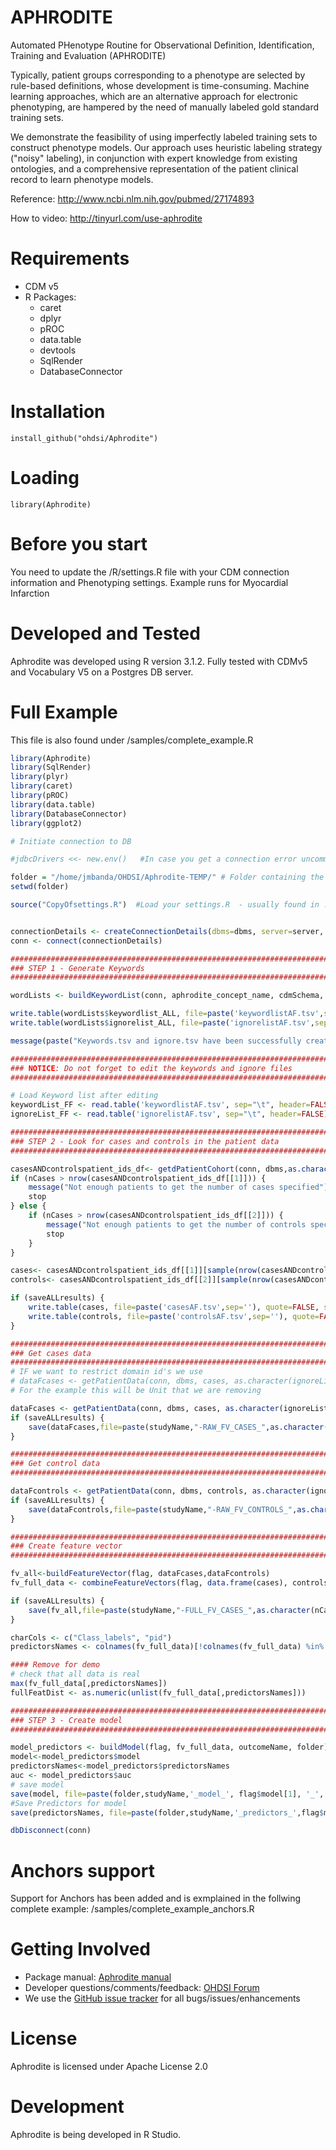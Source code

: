 # APHRODITE

Automated PHenotype Routine for Observational Definition, Identification, Training and Evaluation (APHRODITE)

Typically, patient groups corresponding to a phenotype are selected by rule-based definitions, whose development is time-consuming. Machine learning approaches, which are an alternative approach for electronic phenotyping, are hampered by the need of manually labeled gold standard training sets.

We demonstrate the feasibility of using imperfectly labeled training sets to construct phenotype models. Our approach uses heuristic labeling strategy ("noisy" labeling), in conjunction with expert knowledge from existing ontologies, and a comprehensive representation of the patient clinical record to learn phenotype models.

Reference: http://www.ncbi.nlm.nih.gov/pubmed/27174893

How to video: http://tinyurl.com/use-aphrodite

Requirements
===================
- CDM v5
- R Packages:
	- caret
	- dplyr
	- pROC
    - data.table
	- devtools
	- SqlRender
	- DatabaseConnector

Installation
===================

```
install_github("ohdsi/Aphrodite")
```

Loading
===================

```
library(Aphrodite)
```

Before you start
===================

You need to update the /R/settings.R file with your CDM connection information and Phenotyping settings. Example runs for Myocardial Infarction

Developed and Tested
===================

Aphrodite was developed using R version 3.1.2. Fully tested with CDMv5 and Vocabulary V5 on a Postgres DB server.

Full Example
===================

This file is also found under /samples/complete_example.R

```r
library(Aphrodite)
library(SqlRender)
library(plyr)
library(caret)
library(pROC)
library(data.table)
library(DatabaseConnector)
library(ggplot2)

# Initiate connection to DB

#jdbcDrivers <<- new.env()   #In case you get a connection error uncomment this line

folder = "/home/jmbanda/OHDSI/Aphrodite-TEMP/" # Folder containing the R files and outputs, use forward slashes
setwd(folder)

source("CopyOfsettings.R")  #Load your settings.R  - usually found in ../R/settings.R   - Don't forget to edit it


connectionDetails <- createConnectionDetails(dbms=dbms, server=server, user=user, password=pw, schema=cdmSchema, port=port)
conn <- connect(connectionDetails)

##################################################################################
### STEP 1 - Generate Keywords                                                 ###
##################################################################################

wordLists <- buildKeywordList(conn, aphrodite_concept_name, cdmSchema, dbms)

write.table(wordLists$keywordlist_ALL, file=paste('keywordlistAF.tsv',sep=''), quote=FALSE, sep='\t', row.names = FALSE, col.names = FALSE)
write.table(wordLists$ignorelist_ALL, file=paste('ignorelistAF.tsv',sep=''), quote=FALSE, sep='\t', row.names = FALSE, col.names = FALSE)

message(paste("Keywords.tsv and ignore.tsv have been successfully created for ",aphrodite_concept_name,sep = ""))

##################################################################################
### NOTICE: Do not forget to edit the keywords and ignore files                ###
##################################################################################

# Load Keyword list after editing
keywordList_FF <- read.table('keywordlistAF.tsv', sep="\t", header=FALSE)
ignoreList_FF <- read.table('ignorelistAF.tsv', sep="\t", header=FALSE)

##################################################################################
### STEP 2 - Look for cases and controls in the patient data                   ###
##################################################################################

casesANDcontrolspatient_ids_df<- getdPatientCohort(conn, dbms,as.character(keywordList_FF$V3),as.character(ignoreList_FF$V3), cdmSchema,nCases,nControls)
if (nCases > nrow(casesANDcontrolspatient_ids_df[[1]])) {
    message("Not enough patients to get the number of cases specified")
    stop
} else {
    if (nCases > nrow(casesANDcontrolspatient_ids_df[[2]])) {
        message("Not enough patients to get the number of controls specified")
        stop
    }
}

cases<- casesANDcontrolspatient_ids_df[[1]][sample(nrow(casesANDcontrolspatient_ids_df[[1]]), nCases), ]
controls<- casesANDcontrolspatient_ids_df[[2]][sample(nrow(casesANDcontrolspatient_ids_df[[2]]), nControls), ]

if (saveALLresults) {
    write.table(cases, file=paste('casesAF.tsv',sep=''), quote=FALSE, sep='\t', row.names = FALSE, col.names = FALSE)
    write.table(controls, file=paste('controlsAF.tsv',sep=''), quote=FALSE, sep='\t', row.names = FALSE, col.names = FALSE)
}

##################################################################################
### Get cases data                                                             ###
##################################################################################
# IF we want to restrict domain id's we use
# dataFcases <- getPatientData(conn, dbms, cases, as.character(ignoreList_FF$V3), flag, cdmSchema, flag$remove_domains[1])
# For the example this will be Unit that we are removing

dataFcases <- getPatientData(conn, dbms, cases, as.character(ignoreList_FF$V3), flag, cdmSchema)
if (saveALLresults) {
    save(dataFcases,file=paste(studyName,"-RAW_FV_CASES_",as.character(nCases),".Rda",sep=''))
}

##################################################################################
### Get control data                                                           ###
##################################################################################

dataFcontrols <- getPatientData(conn, dbms, controls, as.character(ignoreList_FF$V3), flag, cdmSchema)
if (saveALLresults) {
    save(dataFcontrols,file=paste(studyName,"-RAW_FV_CONTROLS_",as.character(nControls),".Rda",sep=''))
}

##################################################################################
### Create feature vector                                                      ###
##################################################################################

fv_all<-buildFeatureVector(flag, dataFcases,dataFcontrols)
fv_full_data <- combineFeatureVectors(flag, data.frame(cases), controls, fv_all, outcomeName)

if (saveALLresults) {
    save(fv_all,file=paste(studyName,"-FULL_FV_CASES_",as.character(nCases),"_CONTROLS_",as.character(nControls),".Rda",sep=''))
}

charCols <- c("Class_labels", "pid")
predictorsNames <- colnames(fv_full_data)[!colnames(fv_full_data) %in% charCols]

#### Remove for demo
# check that all data is real
max(fv_full_data[,predictorsNames])
fullFeatDist <- as.numeric(unlist(fv_full_data[,predictorsNames]))

##################################################################################
### STEP 3 - Create model                                                      ###
##################################################################################

model_predictors <- buildModel(flag, fv_full_data, outcomeName, folder)
model<-model_predictors$model
predictorsNames<-model_predictors$predictorsNames
auc <- model_predictors$auc
# save model
save(model, file=paste(folder,studyName,'_model_', flag$model[1], '_', outcomeName,".Rda",sep=''))
#Save Predictors for model
save(predictorsNames, file=paste(folder,studyName,'_predictors_',flag$model[1], '_', outcomeName, ".Rda",sep=''))

dbDisconnect(conn)


```

Anchors support
===================

Support for Anchors has been added and is exmplained in the follwing complete example: /samples/complete_example_anchors.R

Getting Involved
=============
* Package manual: [Aphrodite manual](https://github.com/OHDSI/Aphrodite/raw/master/man/Aphrodite.pdf) 
* Developer questions/comments/feedback: <a href="http://forums.ohdsi.org/c/developers">OHDSI Forum</a>
* We use the <a href="../../issues">GitHub issue tracker</a> for all bugs/issues/enhancements

License
=======
Aphrodite is licensed under Apache License 2.0

Development
============
Aphrodite is being developed in R Studio.

